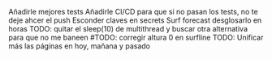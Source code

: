 Añadirle mejores tests
Añadirle CI/CD para que si no pasan los tests, no te deje ahcer el push
Esconder claves en secrets
Surf forecast desglosarlo en horas
TODO: quitar el sleep(10) de multithread y buscar otra alternativa para que no me baneen
#TODO: corregir altura 0 en surfline
TODO: Unificar más las páginas en hoy, mañana y pasado